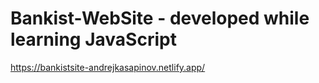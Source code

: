 # Bankist-WebSite - developed while learning JavaScript
https://bankistsite-andrejkasapinov.netlify.app/
